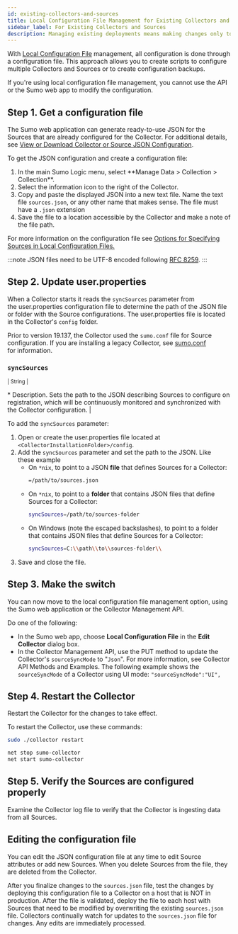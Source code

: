 ```yaml
---
id: existing-collectors-and-sources
title: Local Configuration File Management for Existing Collectors and Sources
sidebar_label: For Existing Collectors and Sources
description: Managing existing deployments means making changes only to a JSON file.
---
```


With [Local Configuration File](/docs/send-data/use-json-configure-sources/local-configuration-file-management) management, all configuration is done through a configuration file. This approach allows you to create scripts to configure multiple Collectors and Sources or to create configuration backups.

If you're using local configuration file management, you cannot use the API or the Sumo web app to modify the configuration.

## Step 1. Get a configuration file

The Sumo web application can generate ready-to-use JSON for the Sources that are already configured for the Collector. For additional details, see [View or Download Collector or Source JSON Configuration](view-download-source-json-configuration.md). 

To get the JSON configuration and create a configuration file:

1. <!--Kanso [**Classic UI**](/docs/get-started/sumo-logic-ui/). Kanso--> In the main Sumo Logic menu, select **Manage Data > Collection > Collection**. <!--Kanso <br/>[**New UI**](/docs/get-started/sumo-logic-ui-new/). In the Sumo Logic top menu select **Configuration**, and then under **Data Collection** select **Collection**. You can also click the **Go To...** menu at the top of the screen and select **Collection**. Kanso-->
1. Select the information icon to the right of the Collector.
1. Copy and paste the displayed JSON into a new text file. Name the text file `sources.json`, or any other name that makes sense. The file must have a `.json` extension
1. Save the file to a location accessible by the Collector and make a note of the file path.

For more information on the configuration file see [Options for Specifying Sources in Local Configuration Files.](/docs/send-data/use-json-configure-sources/local-configuration-file-management)

:::note
JSON files need to be UTF-8 encoded following [RFC 8259](https://tools.ietf.org/html/rfc8259).
:::

## Step 2. Update user.properties

When a Collector starts it reads the `syncSources` parameter from the user.properties configuration file to determine the path of the JSON file or folder with the Source configurations. The user.properties file is located in the Collector's `config` folder.  

Prior to version 19.137, the Collector used the `sumo.conf` file for Source configuration. If you are installing a legacy Collector, see [sumo.conf](/docs/send-data/installed-collectors/collector-installation-reference/sumoconf-for-legacy-collectors.md) for information.

### `syncSources`
<p><small>| String | </small></p>
* Description. Sets the path to the JSON describing Sources to configure on registration, which will be continuously monitored and synchronized with the Collector configuration. |

To add the `syncSources` parameter:

1. Open or create the user.properties file located at `<CollectorInstallationFolder>/config`.
1. Add the `syncSources` parameter and set the path to the JSON. Like these example  
   * On `*nix`, to point to a JSON **file** that defines Sources for a Collector:
     ```sh
     =/path/to/sources.json
     ```  
   * On `*nix`, to point to a **folder** that contains JSON files that define Sources for a Collector:
     ```sh
     syncSources=/path/to/sources-folder
     ```
   * On Windows (note the escaped backslashes), to point to a folder that contains JSON files that define Sources for a Collector:
     ```sh
     syncSources=C:\\path\\to\\sources-folder\\
     ```
1. Save and close the file.

## Step 3. Make the switch

You can now move to the local configuration file management option, using the Sumo web application or the Collector Management API.

Do one of the following:

* In the Sumo web app, choose **Local Configuration File** in the **Edit Collector** dialog box.
* In the Collector Management API, use the PUT method to update the Collector's `sourceSyncMode` to "`Json`". For more information, see Collector API Methods and Examples. The following example shows the `sourceSyncMode` of a Collector using UI mode: `"sourceSyncMode":"UI",`

## Step 4. Restart the Collector

Restart the Collector for the changes to take effect.

To restart the Collector, use these commands:

```sh title="Mac/Linux"
sudo ./collector restart
```

```sh title="Windows"
net stop sumo-collector
net start sumo-collector
```

## Step 5. Verify the Sources are configured properly

Examine the Collector log file to verify that the Collector is ingesting data from all Sources.

## Editing the configuration file

You can edit the JSON configuration file at any time to edit Source attributes or add new Sources. When you delete Sources from the file, they are deleted from the Collector.

After you finalize changes to the `sources.json` file, test the changes by deploying this configuration file to a Collector on a host that is NOT in production. After the file is validated, deploy the file to each host with Sources that need to be modified by overwriting the existing `sources.json` file. Collectors continually watch for updates to the `sources.json` file for changes. Any edits are immediately processed.
